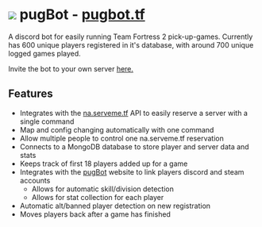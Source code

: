 
<h1><img src="https://cdn.discordapp.com/app-icons/989250144895655966/532b4d9f51941774f944acddae564c18.png?size=64"> pugBot - <a href="https://pugbot.tf">pugbot.tf</a></h1>




A discord bot for easily running Team Fortress 2 pick-up-games. Currently has 600 unique players registered in it's database, with around 700 unique logged games played.

Invite the bot to your own server [here.](https://discord.com/api/oauth2/authorize?client_id=989250144895655966&permissions=2147773440&scope=bot)

## Features ##
- Integrates with the [na.serveme.tf](https://na.serveme.tf/) API to easily reserve a server with a single command
- Map and config changing automatically with one command
- Allow multiple people to control one na.serveme.tf reservation
- Connects to a MongoDB database to store player and server data and stats
- Keeps track of first 18 players added up for a game
- Integrates with the [pugBot](https://pugbot.tf/) website to link players discord and steam accounts
  - Allows for automatic skill/division detection
  - Allows for stat collection for each player
- Automatic alt/banned player detection on new registration
- Moves players back after a game has finished
